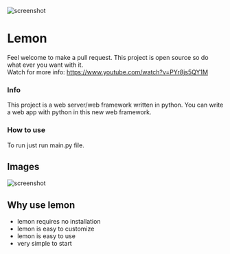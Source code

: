 ![screenshot](https://raw.githubusercontent.com/InsaneMiner/Lemon/main/images/Lemon(1).png)
# Lemon






Feel welcome to make a pull request. This project is open source so do what ever you want with it. 
<br>
Watch for more info: https://www.youtube.com/watch?v=PYr8js5QY1M
<br>
### Info
This project is a web server/web framework written in python. You can write a web app with python in this new web framework.
<br>
### How to use
To run just run main.py file.
<br>
## Images
  ![screenshot](https://raw.githubusercontent.com/InsaneMiner/Lemon/main/images/screenshots/Screenshot%20from%202021-01-25%2015-26-35.png)
## Why use lemon
 - lemon requires no installation
 - lemon is easy to customize
 - lemon is easy to use
 - very simple to start
